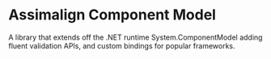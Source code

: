 # Assimalign Component Model
A library that extends off the .NET runtime System.ComponentModel adding fluent validation APIs, and custom bindings for popular frameworks.